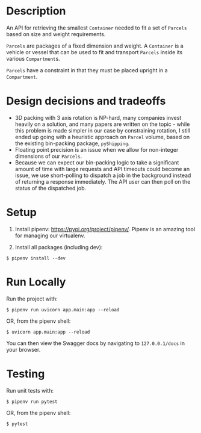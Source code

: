 # Description

An API for retrieving the smallest `Container` needed to fit a set of `Parcels`
based on size and weight requirements.

`Parcels` are packages of a fixed dimension and weight. A `Container` is a vehicle or vessel that can be used to fit and transport `Parcels` inside its various `Compartment`s.

`Parcels` have a constraint in that they must be placed upright in a `Compartment`.

# Design decisions and tradeoffs

* 3D packing with 3 axis rotation is NP-hard, many companies invest heavily on a solution, and many papers are written on the topic - while this problem is made simpler in our case by constraining rotation, I still ended up going with a heuristic approach on `Parcel` volume, based on the existing bin-packing package, `pyShipping`.
* Floating point precision is an issue when we allow for non-integer dimensions of our `Parcels`.
* Because we can expect our bin-packing logic to take a significant amount of time with large requests and API timeouts could become an issue, we use short-polling to dispatch a job in the background instead of returning a response immediately. The API user can then poll on the status of the dispatched job.

# Setup

1. Install pipenv: https://pypi.org/project/pipenv/. Pipenv is an amazing tool for managing our virtualenv.

1. Install all packages (including dev):
```
$ pipenv install --dev
```

# Run Locally

Run the project with:
```
$ pipenv run uvicorn app.main:app --reload
```
OR, from the pipenv shell:
```
$ uvicorn app.main:app --reload
```

You can then view the Swagger docs by navigating to `127.0.0.1/docs` in your browser.

# Testing

Run unit tests with:
```
$ pipenv run pytest
```
OR, from the pipenv shell:
```
$ pytest
```
